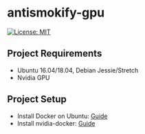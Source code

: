# antismokify-gpu

[![License: MIT](https://img.shields.io/badge/License-MIT-yellow.svg)](https://opensource.org/licenses/MIT)

## Project Requirements
* Ubuntu 16.04/18.04, Debian Jessie/Stretch
* Nvidia GPU

## Project Setup
* Install Docker on Ubuntu: [Guide](https://www.digitalocean.com/community/tutorials/how-to-install-and-use-docker-on-ubuntu-18-04)
* Install nvidia-docker: [Guide](https://github.com/NVIDIA/nvidia-docker/blob/master/README.md)
